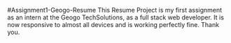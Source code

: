 #Assignment1-Geogo-Resume
This Resume Project is my first assignment as an intern at the Geogo TechSolutions, as a full stack web developer.
It is now responsive to almost all devices and is working perfectly fine.
Thank you.
